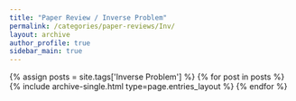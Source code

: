 ```yaml
---
title: "Paper Review / Inverse Problem"
permalink: /categories/paper-reviews/Inv/
layout: archive
author_profile: true
sidebar_main: true
---
```


{% assign posts = site.tags['Inverse Problem'] %}
{% for post in posts %} 
        {% include archive-single.html type=page.entries_layout %}
{% endfor %}